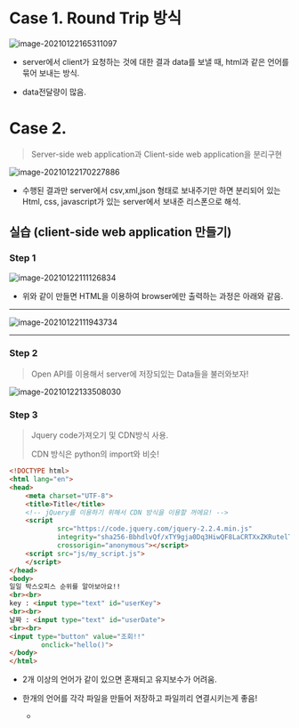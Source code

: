 #  Case 1. Round Trip 방식

![image-20210122165311097](C:\Users\andy\AppData\Roaming\Typora\typora-user-images\image-20210122165311097.png)



* server에서 client가 요청하는 것에 대한 결과 data를 보낼 때, html과 같은 언어를 묶어 보내는 방식.

* data전달량이 많음.



# Case 2.  

> Server-side web application과 Client-side web application을 분리구현

![image-20210122170227886](C:\Users\andy\AppData\Roaming\Typora\typora-user-images\image-20210122170227886.png)



* 수행된 결과만 server에서 csv,xml,json 형태로 보내주기만 하면 분리되어 있는 Html, css, javascript가 있는 server에서 보내준 리스폰으로 해석.



## 실습 (client-side web application 만들기)



### Step 1

![image-20210122111126834](C:\Users\andy\AppData\Roaming\Typora\typora-user-images\image-20210122111126834.png)



* 위와 같이 만들면 HTML을 이용하여 browser에만 출력하는 과정은 아래와 같음.

---

![image-20210122111943734](C:\Users\andy\AppData\Roaming\Typora\typora-user-images\image-20210122111943734.png)

---

### Step 2

> Open API를 이용해서 server에 저장되있는 Data들을 불러와보자!

![image-20210122133508030](C:\Users\andy\AppData\Roaming\Typora\typora-user-images\image-20210122133508030.png)



### Step 3

> Jquery code가져오기 및 CDN방식 사용.
>
> CDN 방식은 python의 import와 비슷!

```html
<!DOCTYPE html>
<html lang="en">
<head>
    <meta charset="UTF-8">
    <title>Title</title>
    <!-- jQuery를 이용하기 위해서 CDN 방식을 이용할 꺼에요! -->
    <script
            src="https://code.jquery.com/jquery-2.2.4.min.js"
            integrity="sha256-BbhdlvQf/xTY9gja0Dq3HiwQF8LaCRTXxZKRutelT44="
            crossorigin="anonymous"></script>
    <script src="js/my_script.js">
    </script>
</head>
<body>
일일 박스오피스 순위를 알아보아요!!
<br><br>
key : <input type="text" id="userKey">
<br><br>
날짜 : <input type="text" id="userDate">
<br><br>
<input type="button" value="조회!!"
        onclick="hello()">
</body>
</html>
```

* 2개 이상의 언어가 같이 있으면 혼재되고 유지보수가 어려움.

* 한개의 언어를 각각 파일을 만들어 저장하고 파일끼리 연결시키는게 좋음!

  * <script src="js/my_script.js">

---

javascript 파일

```javascript
function hello() {
    alert('버튼이 클릭되었어요!!')
}
```



# Jquery

> HTML의 Elemnet들을 제어하기 위해 사용



**Jquery알기전에 HTML 알고가기**

```html
<h1>          : 글씨 크기 조정 태그
<ul>, <li>    : 리스트 만들어주는 태그
<div>, <span> : 영역을 잡아주는 태그 
```



**Jquery 제어 내용의 Javascript**

```javascript
function my_func() {
    // 버튼을 누르면 호출되요!!
    // jQuery 사용법
    // 1. selector부터 알아봐요!!
    // slelctor는 HTML의 elemnet를 지칭하는 특수한 표기법을 의미
    // jQuery는 $로 시작해요
    $(selector).method()

    // 1. 전체 선택자 : *
    $('*').css('color','red');

    // 2. 태그 선택자 : 태그명을 가지고 선택
    $('span').remove() // 파일이 수정되는 것이 아니라 랜더링 된 화면이 수정됨!
    $('li').css('background-color', 'yellow')

    // 3. 아이디 선택자 : ID속성을 이용해서 element를 선택
    $('#incheon').text('소리없는 아우성!!')
    
    // 4. 클래스 선택자 : class속성을 이용해서 선택
    $('.region').css('color','blue') // class를 찾을 때는 .
    
    // 5. 구조 선택자 : 부모, 자식, 형제 관계를 이용해서 선택
    $('ol > li').css('color','red') // >가 자식을 의미
```



**Jquery로 제어하는 HTML 명령문**

```html
<body>
    <!-- element : HTML 구성요소 -->
    <!-- tag : <>로 구성되는 HTML 요소 -->
    <!-- element의 종류는 크게 2가지가 있어요
         block level element : element가 한 line을 완전히 차지
         inline element :  element가 해당 내용만 영역을 차지
     -->
    <h1>여기는 h1입니다.</h1>
    <ul>   <!-- unordered list -->
        <li class="region">서울</li>
        <li id="incheon">인천</li>
        <li>부산</li>
    </ul>
    <ol>  <!-- ordered list -->
        <li>김연아</li>
        <li>홍길동</li>
        <li>아이유</li>
    </ol>
    <div>이것은 소리없는 아우성 !!</div>
    <span class="region">여기는 span영역입니다.</span>
    <img src = "img/car.jpg">
    <br><br>
    <input type="button" value="클릭클릭!!"
           onclick="my_func()"
</body>
```









